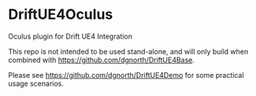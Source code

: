 # DriftUE4Oculus
Oculus plugin for Drift UE4 Integration

This repo is not intended to be used stand-alone, and will only build when combined with https://github.com/dgnorth/DriftUE4Base.

Please see https://github.com/dgnorth/DriftUE4Demo for some practical usage scenarios.
